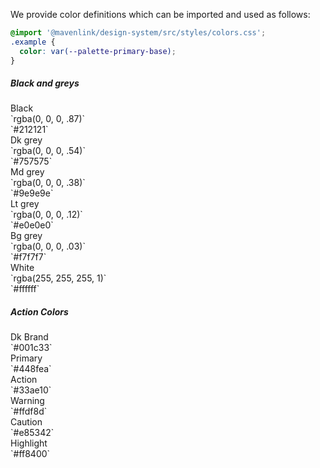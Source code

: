 We provide color definitions which can be imported and used as follows:

```css
@import '@mavenlink/design-system/src/styles/colors.css';
.example {
  color: var(--palette-primary-base);
}
```
<h5 class="swatch-title">Black and greys</h5>
<div class="color-container greys">
  <div class="swatch-grey-x-dark">
    <span class="text">Black</span>
  </div>
  <div class="rgba">`rgba(0, 0, 0, .87)`</div>
  <div class="hex">`#212121`</div>
</div>
<div class="color-container greys">
  <div class="swatch-grey-dark">
    <span class="text">Dk grey</span>
  </div>
  <div class="rgba">`rgba(0, 0, 0, .54)`</div>
  <div class="hex">`#757575`</div>
</div>
<div class="color-container greys">
  <div class="swatch-grey-base">
    <span class="text">Md grey</span>
  </div>
  <div class="rgba">`rgba(0, 0, 0, .38)`</div>
  <div class="hex">`#9e9e9e`</div>
</div>
<div class="color-container greys">
  <div class="swatch-grey-light">
    <span class="text">Lt grey</span>
  </div>
  <div class="rgba">`rgba(0, 0, 0, .12)`</div>
  <div class="hex">`#e0e0e0`</div>
</div>
<div class="color-container greys">
  <div class="swatch-grey-x-light">
    <span class="text">Bg grey</span>
  </div>
  <div class="rgba">`rgba(0, 0, 0, .03)`</div>
  <div class="hex">`#f7f7f7`</div>
</div>
<div class="color-container greys">
  <div class="swatch-white">
    <span class="text">White</span>
  </div>
  <div class="rgba">`rgba(255, 255, 255, 1)`</div>
  <div class="hex">`#ffffff`</div>
</div>
<h5>Action Colors</h5>
<div class="color-container">
  <div class="swatch-brand-dark">
    <span class="text">Dk Brand</span>
  </div>
  <div class="hex">`#001c33`</div>
</div>
<div class="color-container">
  <div class="swatch-primary">
    <span class="text">Primary</span>
  </div>
  <div class="hex">`#448fea`</div>
</div>
<div class="color-container">
  <div class="swatch-action">
    <span class="text">Action</span>
  </div>
  <div class="hex">`#33ae10`</div>
</div>
<div class="color-container">
  <div class="swatch-warning">
    <span class="text">Warning</span>
  </div>
  <div class="hex">`#ffdf8d`</div>
</div>
<div class="color-container">
  <div class="swatch-caution">
    <span class="text">Caution</span>
  </div>
  <div class="hex">`#e85342`</div>
</div>
<div class="color-container">
  <div class="swatch-highlight">
    <span class="text">Highlight</span>
  </div>
  <div class="hex">`#ff8400`</div>
</div>
